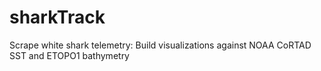 # sharkTrack
Scrape white shark telemetry: Build visualizations against NOAA CoRTAD SST and ETOPO1 bathymetry
